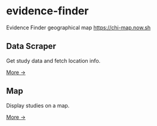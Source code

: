 # evidence-finder
Evidence Finder geographical map
https://chi-map.now.sh

## Data Scraper
Get study data and fetch location info.

[More →](/data-scraper/README.md)

## Map
Display studies on a map.

[More →](/map/README.md)

